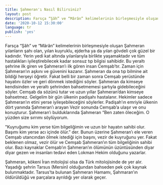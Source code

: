 ```yaml
---
title: Şahmeran'ı Nasıl Bilirsiniz?
layout: post
description: Farsça “Şâh” ve “Mârân” kelimelerinin birleşmesiyle oluşan Şahmeran yılanların şahı olan, yılan kuyruklu, ejderha ya da yılan gövdeli çok güzel bir kadındır.Yerin yedi kat altında yılanlarıyla birlikte yaşamaktadır ve tüm hastalıkları iyileştirebilecek kadar sonsuz tıp bilgisi sahibidir.
date: '2020-10-12 15:30:00'
language: tr
publish: 'yes'
---
```


Farsça “Şâh” ve “Mârân” kelimelerinin birleşmesiyle oluşan Şahmeran yılanların şahı olan, yılan kuyruklu, ejderha ya da yılan gövdeli çok güzel bir kadındır. Yerin yedi kat altında yılanlarıyla birlikte yaşamaktadır ve tüm hastalıkları iyileştirebilecek kadar sonsuz tıp bilgisi sahibidir. Bu yeraltı şehrine ilk giren ve Şahmeran’ı ilk gören insan Cemşab’tır. Zaman için Şahmeran’ın aşkını ve güvenini kazanır. Şahmeran da ona tıp bilmine ait bildiği herşeyi öğretir. Fakat belli bir zaman sonra Cemşab yerüstünde hayatını özler ve geri dönmek istediğini söyler. Şahmeran da kimseye kendisinden ve yeraltı şehrinden bahsetmemesi şartıyla gidebileceğini söyler. Cemşab da sözünü tutar ve uzun yıllar Şahmeran’dan kimseye bahsetmez. Gelgelim bir gün ülkenin padişahı hastalanır. Hekimler sadece Şahmeran’ın etini yerse iyileşebileceğini söylerler. Padişah’ın emriyle ülkenin dört yanında Şahmeran’ı arayan Vezir sonunda Cemşab’a ulaşır ve onu konuşturur. Şahmeran’ı bulduklarında Şahmeran “Ben zaten öleceğim. O yüzden size sırrımı söylüyorum.

"Kuyruğumu kim yerse tüm bilgeliğimin ve uzun bir hayatın sahibi olur. Başımı kim yerse acı içinde ölür.” der. Bunun üzerine Şahmeran’ı ele veren Cemşab utancından ölmek istediği için başını, vezir de kuyruğunu yer. Fakat beklenen olmaz, vezir ölür ve Cemşab Şahmeran’ın tüm bilgeliğinin sahibi olur.
Bazı kaynaklar Cemşab’ın Şahmeran’ın ölümünün üzüntüsünden diyar diyar gezen ve insanları tedavi eden Lokman Hekim olduğunu yazarlar.

Şahmeran, kökeni İran mitolojisi olsa da Türk mitolojisinde de yer alır. Yaşadığı şehrin Tarsus (Mersin) olduğundan bahseden pek çok kaynak bulunmaktadır. Tarsus’ta bulunan Şahmeran Hamamı, Şahmaran’ın öldürüldüğü ve parçalara ayrıldığı yer olarak geçer.
